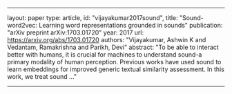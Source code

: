 
---
layout: paper
type: article,
id: "vijayakumar2017sound",
title: "Sound-word2vec: Learning word representations grounded in sounds"
publication: "arXiv preprint arXiv:1703.01720"
year: 2017
url: https://arxiv.org/abs/1703.01720
authors: "Vijayakumar, Ashwin K and Vedantam, Ramakrishna and Parikh, Devi"
abstract: "To be able to interact better with humans, it is crucial for machines to understand sound-a primary modality of human perception. Previous works have used sound to learn embeddings for improved generic textual similarity assessment. In this work, we treat sound …"

---
